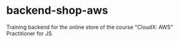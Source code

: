 # backend-shop-aws
Training backend for the online store of the course "CloudX: AWS" Practitioner for JS.
